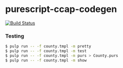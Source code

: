 
purescript-ccap-codegen
=====================================

[![Build
Status](https://travis-ci.org/ccap/purescript-ccap-codegen.svg)](https://travis-ci.org/ccap/purescript-ccap-codegen)

### Testing

```sh
$ pulp run -- -f county.tmpl -m pretty
$ pulp run -- -f county.tmpl -m test
$ pulp run -- -f county.tmpl -m purs > County.purs
$ pulp run -- -f county.tmpl -m show
```
